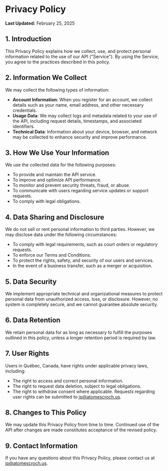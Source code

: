 # Privacy Policy

**Last Updated:** February 25, 2025

## 1. Introduction

This Privacy Policy explains how we collect, use, and protect personal information related to the use of our API ("Service"). By using the Service, you agree to the practices described in this policy.

## 2. Information We Collect

We may collect the following types of information:

-   **Account Information**: When you register for an account, we collect details such as your name, email address, and other necessary credentials.
-   **Usage Data**: We may collect logs and metadata related to your use of the API, including request details, timestamps, and associated identifiers.
-   **Technical Data**: Information about your device, browser, and network may be collected to enhance security and improve performance.

## 3. How We Use Your Information

We use the collected data for the following purposes:

-   To provide and maintain the API service.
-   To improve and optimize API performance.
-   To monitor and prevent security threats, fraud, or abuse.
-   To communicate with users regarding service updates or support requests.
-   To comply with legal obligations.

## 4. Data Sharing and Disclosure

We do not sell or rent personal information to third parties. However, we may disclose data under the following circumstances:

-   To comply with legal requirements, such as court orders or regulatory requests.
-   To enforce our Terms and Conditions.
-   To protect the rights, safety, and security of our users and services.
-   In the event of a business transfer, such as a merger or acquisition.

## 5. Data Security

We implement appropriate technical and organizational measures to protect personal data from unauthorized access, loss, or disclosure. However, no system is completely secure, and we cannot guarantee absolute security.

## 6. Data Retention

We retain personal data for as long as necessary to fulfill the purposes outlined in this policy, unless a longer retention period is required by law.

## 7. User Rights

Users in Québec, Canada, have rights under applicable privacy laws, including:

-   The right to access and correct personal information.
-   The right to request data deletion, subject to legal obligations.
-   The right to withdraw consent where applicable.
    Requests regarding user rights can be submitted to [jp@atomescroch.us](mailto:jp@atomescroch.us).

## 8. Changes to This Policy

We may update this Privacy Policy from time to time. Continued use of the API after changes are made constitutes acceptance of the revised policy.

## 9. Contact Information

If you have any questions about this Privacy Policy, please contact us at [jp@atomescroch.us](mailto:jp@atomescroch.us).
